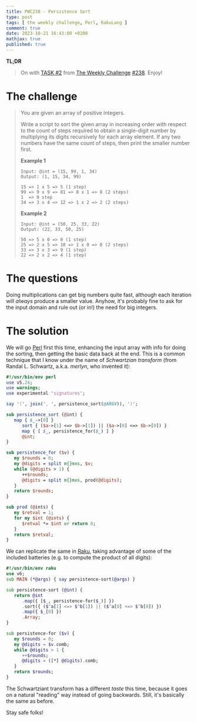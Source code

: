 ```yaml
---
title: PWC238 - Persistence Sort
type: post
tags: [ the weekly challenge, Perl, RakuLang ]
comment: true
date: 2023-10-21 16:43:00 +0200
mathjax: true
published: true
---
```


**TL;DR**

> On with [TASK #2][] from [The Weekly Challenge][] [#238][].
> Enjoy!

# The challenge

> You are given an array of positive integers.
>
> Write a script to sort the given array in increasing order with
> respect to the count of steps required to obtain a single-digit number
> by multiplying its digits recursively for each array element. If any
> two numbers have the same count of steps, then print the smaller
> number first.
>
> **Example 1**
>
>     Input: @int = (15, 99, 1, 34)
>     Output: (1, 15, 34, 99)
>
>     15 => 1 x 5 => 5 (1 step)
>     99 => 9 x 9 => 81 => 8 x 1 => 8 (2 steps)
>     1  => 0 step
>     34 => 3 x 4 => 12 => 1 x 2 => 2 (2 steps)
>
> **Example 2**
>
>     Input: @int = (50, 25, 33, 22)
>     Output: (22, 33, 50, 25)
>
>     50 => 5 x 0 => 0 (1 step)
>     25 => 2 x 5 => 10 => 1 x 0 => 0 (2 steps)
>     33 => 3 x 3 => 9 (1 step)
>     22 => 2 x 2 => 4 (1 step)

# The questions

Doing multiplications can get big numbers quite fast, although each
iteration will *always* produce a smaller value. Anyhow, it's probably
fine to ask for the input domain and rule out (or in!) the need for big
integers.

# The solution

We will go [Perl][] first this time, enhancing the input array with info
for doing the sorting, then getting the basic data back at the end. This
is a common technique that I know under the name of *Schwartzian transform* (from Randal L. Schwartz, a.k.a. *merlyn*, who invented it):

```perl
#!/usr/bin/env perl
use v5.24;
use warnings;
use experimental 'signatures';

say '(', join(', ', persistence_sort(@ARGV)), ')';

sub persistence_sort (@int) {
   map { $_->[0] }
      sort { ($a->[1] <=> $b->[1]) || ($a->[0] <=> $b->[0]) }
      map { [ $_, persistence_for($_) ] }
      @int;
}

sub persistence_for ($v) {
   my $rounds = 0;
   my @digits = split m{}mxs, $v;
   while (@digits > 1) {
      ++$rounds;
      @digits = split m{}mxs, prod(@digits);
   }
   return $rounds;
}

sub prod (@ints) {
   my $retval = 1;
   for my $int (@ints) {
      $retval *= $int or return 0;
   }
   return $retval;
}
```

We can replicate the same in [Raku][], taking advantage of some of the
included batteries (e.g. to compute the product of all digits):

```raku
#!/usr/bin/env raku
use v6;
sub MAIN (*@args) { say persistence-sort(@args) }

sub persistence-sort (@int) {
   return @int
      .map({ [$_, persistence-for($_)] })
      .sort({ ($^a[1] <=> $^b[1]) || ($^a[0] <=> $^b[0]) })
      .map({ $_[0] })
      .Array;
}

sub persistence-for ($v) {
   my $rounds = 0;
   my @digits = $v.comb;
   while @digits > 1 {
      ++$rounds;
      @digits = ([*] @digits).comb;
   }
   return $rounds;
}
```

The Schwartziant transform has a different *taste* this time, because it
goes on a natural "reading" way instead of going backwards. Still, it's
basically the same as before.

Stay safe folks!

[The Weekly Challenge]: https://theweeklychallenge.org/
[#238]: https://theweeklychallenge.org/blog/perl-weekly-challenge-238/
[TASK #2]: https://theweeklychallenge.org/blog/perl-weekly-challenge-238/#TASK2
[Perl]: https://www.perl.org/
[Raku]: https://raku.org/
[manwar]: http://www.manwar.org/
